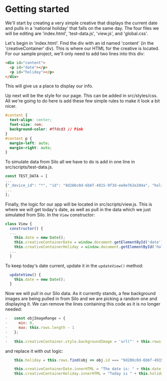 # Getting started
We'll start by creating a very simple creative that displays the current date and pulls in a 'national holiday' that falls on the same day.
The four files we will be editing are 'index.html', 'test-data.js', 'view.js', and 'global.css'.

Let's begin in 'index.html'. Find the div with an id named 'content' (in the 'creativeContainer' div). This is where our HTML for the creative is located. For our sample project, we'll only need to add two lines into this div:
```html
<div id="content">
  <p id="date"></p>
  <p id="holiday"></p>
</div>
```
This will give us a place to display our info.

Up next will be the style for our page. This can be added in src/styles/css. All we're going to do here is add these few simple rules to make it look a bit nicer.
```css
#content {
  text-align: center;
  font-size: 4em;
  background-color: #ffdcd3 // Pink
}
#content p {
  margin-left: auto;
  margin-right: auto;
}
```

To simulate data from Silo all we have to do is add in one line in src/scripts/test-data.js.
```javascript
const TEST_DATA = [
...
{"_device_id": "*", "id": "9d286c0d-6b6f-4915-9f3d-ee8e762e204a", "holiday": "National Blueberry Cheesecake Day", "_index": "1", "_update_date": "2016-08-09T19:34:01.477000+00:00"}
...
];
```

Finally, the logic for our app will be located in src/scripts/view.js. This is where we will get today's date, as well as pull in the data which we just simulated from Silo. In the `View` constructor:
```javascript
class View {
  constructor() {
  ...
    this.date = new Date();
    this.creativeContainerDate = window.document.getElementById('date');
    this.creativeContainerHoliday = window.document.getElementById('holiday');
  ...
  }
```

To keep today's date current, update it in the `updateView()` method:
```javascript
  updateView() {
    this.date = new Date();
  }
```

Now we will pull in our Silo data. As it currently stands, a few background images are being pulled in from Silo and we are picking a random one and displaying it. We can remove the lines containing this code as it is no longer needed:
```javascript
-   const objImageRange = {
-     min: 0,
-     max: this.rows.length - 1
-   };
-
-   this.creativeContainer.style.backgroundImage = 'url("' + this.rows[this.fnRandomImage(objImageRange.min, objImageRange.max)].url + '")';
```

and replace it with out logic:
```javascript
    this.holiday = this.rows.find(obj => obj.id === "9d286c0d-6b6f-4915-9f3d-ee8e762e204a");

    this.creativeContainerDate.innerHTML = "The date is: " + this.date.toDateString();
    this.creativeContainerHoliday.innerHTML = "Today is " + this.holiday;
```


